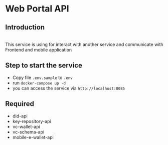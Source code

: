 # Web Portal API

## Introduction
\
This service is using for interact with another service and communicate with Frontend and mobile application

## Step to start the service
- Copy file `.env.sample` to `.env`
- run `docker-compose up -d`
- you can access the service via `http://localhost:8085`


## Required

- did-api
- key-repository-api
- vc-wallet-api
- vc-schema-api
- mobile-e-wallet-api
